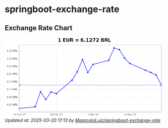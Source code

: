 # springboot-exchange-rate

<!-- EXCHANGE-RATE-START -->
## Exchange Rate Chart

![Exchange Rate Chart](charts/chart.png)*Updated at: 2025-03-20 17:13 by [MaarceloLuiz/springboot-exchange-rate](https://github.com/MaarceloLuiz/springboot-exchange-rate)*


<!-- EXCHANGE-RATE-END -->